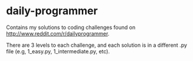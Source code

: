 daily-programmer
================

Contains my solutions to coding challenges found on http://www.reddit.com/r/dailyprogrammer.

There are 3 levels to each challenge, and each solution is in a different .py file (e.g, 1_easy.py, 1_intermediate.py, etc).
